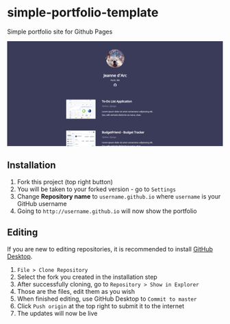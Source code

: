 # simple-portfolio-template

 Simple portfolio site for Github Pages

![Simple portfolio template screenshot](screenshot.png)

## Installation
1. Fork this project (top right button)
2. You will be taken to your forked version - go to `Settings`
3. Change **Repository name** to `username.github.io` where `username` is your GitHub username 
4. Going to `http://username.github.io` will now show the portfolio

## Editing
If you are new to editing repositories, it is recommended to install [GitHub Desktop](https://desktop.github.com/).
1. `File > Clone Repository`
2. Select the fork you created in the installation step
3. After successfully cloning, go to `Repository > Show in Explorer`
4. Those are the files, edit them as you wish
5. When finished editing, use GitHub Desktop to `Commit to master`
6. Click `Push origin` at the top right to submit it to the internet
7. The updates will now be live